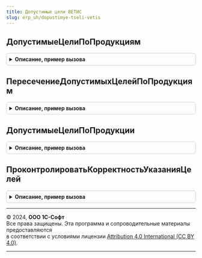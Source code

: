 ```yaml
---
title: Допустимые цели ВЕТИС
slug: erp_uh/dopustimye-tseli-vetis
---
```



## ДопустимыеЦелиПоПродукциям
<details style="margin: 1em 0; padding: 0.5em; border: 1px solid #ccc; border-radius: 6px;">

<summary style="font-weight: bold; cursor: pointer;">Описание, пример вызова</summary>

```bsl

// Возвращает дерево значений со списком допустимых целей по каждой продукции
//
// Параметры:
//  МассивПродукции	 - Массив - Массив продукции документа
//
// Возвращаемое значение:
//  ДеревоЗначений - дерево доступных целей с группировкой по продукции
//
Функция ДопустимыеЦелиПоПродукциям(МассивПродукции) Экспорт
```

Пример вызова
```bsl
Результат = ДопустимыеЦелиВЕТИС.ДопустимыеЦелиПоПродукциям(МассивПродукции) 
```
</details>

## ПересечениеДопустимыхЦелейПоПродукциям
<details style="margin: 1em 0; padding: 0.5em; border: 1px solid #ccc; border-radius: 6px;">

<summary style="font-weight: bold; cursor: pointer;">Описание, пример вызова</summary>

```bsl

// Возвращает пересечение множеств допустимых целей по каждой продукции
//
// Параметры:
//  МассивПродукции	 - Массив - Массив продукции документа.
//
// Возвращаемое значение:
//  Массив - массив допустимых целей.
//
Функция ПересечениеДопустимыхЦелейПоПродукциям(МассивПродукции, НизкокачественнаяПродукция) Экспорт
```

Пример вызова
```bsl
Результат = ДопустимыеЦелиВЕТИС.ПересечениеДопустимыхЦелейПоПродукциям(МассивПродукции, НизкокачественнаяПродукция) 
```
</details>

## ДопустимыеЦелиПоПродукции
<details style="margin: 1em 0; padding: 0.5em; border: 1px solid #ccc; border-radius: 6px;">

<summary style="font-weight: bold; cursor: pointer;">Описание, пример вызова</summary>

```bsl

// Возвращает массив допустимых целей по единственной переданной продукции
//
// Параметры:
//   Продукция - СправочникСсылка.ПродукцияВЕТИС - продукция, по которой необходимо получить цели
//   ДеревоКэш - ДеревоЗначений, Неопределено - дерево с кэшем полученных ранее целей
//   НизкокачественнаяПродукция - Булево, Неопределено - отбор по качеству продукции
//
// Возвращаемое значение:
//  Массив - массив допустимых целей
//
Функция ДопустимыеЦелиПоПродукции(Продукция, ДеревоКэш, НизкокачественнаяПродукция = Неопределено) Экспорт
```

Пример вызова
```bsl
Результат = ДопустимыеЦелиВЕТИС.ДопустимыеЦелиПоПродукции(Продукция, ДеревоКэш, НизкокачественнаяПродукция);
```
</details>

## ПроконтролироватьКорректностьУказанияЦелей
<details style="margin: 1em 0; padding: 0.5em; border: 1px solid #ccc; border-radius: 6px;">

<summary style="font-weight: bold; cursor: pointer;">Описание, пример вызова</summary>

```bsl

// Контролирует корректность указания целей в табличной части
//
// Параметры:
//  Объект	 - ДокументОбъект.* - проверяемый документ
//  Отказ	 - Булево - отказ проверки
//
Процедура ПроконтролироватьКорректностьУказанияЦелей(Объект, Отказ) Экспорт
```

Пример вызова
```bsl
ДопустимыеЦелиВЕТИС.ПроконтролироватьКорректностьУказанияЦелей(Объект, Отказ) 
```
</details>

---

© 2024, **ООО 1С-Софт**  
Все права защищены. Эта программа и сопроводительные материалы предоставляются  
в соответствии с условиями лицензии [Attribution 4.0 International (CC BY 4.0)](https://creativecommons.org/licenses/by/4.0/legalcode).

---
